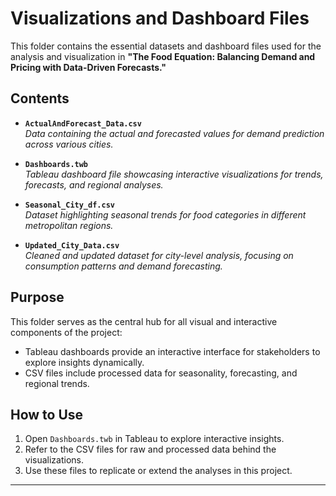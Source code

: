 # **Visualizations and Dashboard Files**

This folder contains the essential datasets and dashboard files used for the analysis and visualization in **"The Food Equation: Balancing Demand and Pricing with Data-Driven Forecasts."**

## **Contents**
- **`ActualAndForecast_Data.csv`**  
  *Data containing the actual and forecasted values for demand prediction across various cities.*

- **`Dashboards.twb`**  
  *Tableau dashboard file showcasing interactive visualizations for trends, forecasts, and regional analyses.*

- **`Seasonal_City_df.csv`**  
  *Dataset highlighting seasonal trends for food categories in different metropolitan regions.*

- **`Updated_City_Data.csv`**  
  *Cleaned and updated dataset for city-level analysis, focusing on consumption patterns and demand forecasting.*

## **Purpose**
This folder serves as the central hub for all visual and interactive components of the project:
- Tableau dashboards provide an interactive interface for stakeholders to explore insights dynamically.
- CSV files include processed data for seasonality, forecasting, and regional trends.

## **How to Use**
1. Open `Dashboards.twb` in Tableau to explore interactive insights.
2. Refer to the CSV files for raw and processed data behind the visualizations.
3. Use these files to replicate or extend the analyses in this project.

---

